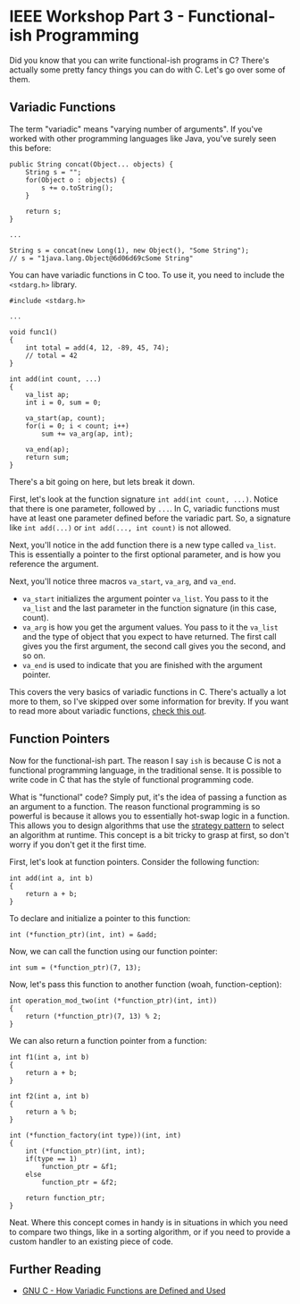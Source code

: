 # IEEE Workshop Part 3 - Functional-ish Programming
Did you know that you can write functional-ish programs in C? There's actually some pretty fancy things you can do with C. Let's go over some of them.

## Variadic Functions
The term "variadic" means "varying number of arguments". If you've worked with other programming languages like Java, you've surely seen this before:
```
public String concat(Object... objects) {
    String s = "";
    for(Object o : objects) {
        s += o.toString();
    }

    return s;
}

...

String s = concat(new Long(1), new Object(), "Some String");
// s = "1java.lang.Object@6d06d69cSome String"
```

You can have variadic functions in C too. To use it, you need to include the `<stdarg.h>` library.

```
#include <stdarg.h>

...

void func1()
{
    int total = add(4, 12, -89, 45, 74);
    // total = 42
}

int add(int count, ...)
{
    va_list ap;
    int i = 0, sum = 0;

    va_start(ap, count);
    for(i = 0; i < count; i++)
        sum += va_arg(ap, int);

    va_end(ap);
    return sum;
}
```

There's a bit going on here, but lets break it down.

First, let's look at the function signature `int add(int count, ...)`. Notice that there is one parameter, followed by `...`. In C, variadic functions must have at least one parameter defined before the variadic part. So, a signature like `int add(...)` or `int add(..., int count)` is not allowed.

Next, you'll notice in the add function there is a new type called `va_list`. This is essentially a pointer to the first optional parameter, and is how you reference the argument.

Next, you'll notice three macros `va_start`, `va_arg`, and `va_end`.
- `va_start` initializes the argument pointer `va_list`. You pass to it the `va_list` and the last parameter in the function signature (in this case, count).
- `va_arg` is how you get the argument values. You pass to it the `va_list` and the type of object that you expect to have returned. The first call gives you the first argument, the second call gives you the second, and so on.
- `va_end` is used to indicate that you are finished with the argument pointer.

This covers the very basics of variadic functions in C. There's actually a lot more to them, so I've skipped over some information for brevity. If you want to read more about variadic functions, [check this out](https://www.gnu.org/software/libc/manual/html_node/How-Variadic.html#How-Variadic).

## Function Pointers
Now for the functional-ish part. The reason I say `ish` is because C is not a functional programming language, in the traditional sense. It is possible to write code in C that has the style of functional programming code.

What is "functional" code? Simply put, it's the idea of passing a function as an argument to a function. The reason functional programming is so powerful is because it allows you to essentially hot-swap logic in a function. This allows you to design algorithms that use the [strategy pattern](https://en.wikipedia.org/wiki/Strategy_pattern) to select an algorithm at runtime. This concept is a bit tricky to grasp at first, so don't worry if you don't get it the first time.

First, let's look at function pointers. Consider the following function:
```
int add(int a, int b)
{
    return a + b;
}
```

To declare and initialize a pointer to this function:
```
int (*function_ptr)(int, int) = &add;
```

Now, we can call the function using our function pointer:
```
int sum = (*function_ptr)(7, 13);
```

Now, let's pass this function to another function (woah, function-ception):
```
int operation_mod_two(int (*function_ptr)(int, int))
{
    return (*function_ptr)(7, 13) % 2;
}
```

We can also return a function pointer from a function:
```
int f1(int a, int b)
{
    return a + b;
}

int f2(int a, int b)
{
    return a % b;
}

int (*function_factory(int type))(int, int)
{
    int (*function_ptr)(int, int);
    if(type == 1)
        function_ptr = &f1;
    else
        function_ptr = &f2;

    return function_ptr;
}
```

Neat. Where this concept comes in handy is in situations in which you need to compare two things, like in a sorting algorithm, or if you need to provide a custom handler to an existing piece of code.

## Further Reading
- [GNU C - How Variadic Functions are Defined and Used](https://www.gnu.org/software/libc/manual/html_node/How-Variadic.html#How-Variadic)